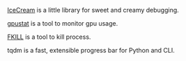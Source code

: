 [IceCream](https://github.com/gruns/icecream) is a little library for sweet and creamy debugging.

[gpustat](https://github.com/wookayin/gpustat) is a tool to monitor gpu usage.

[FKILL](https://github.com/sindresorhus/fkill-cli) is a tool to kill process.

tqdm is a fast, extensible progress bar for Python and CLI.
